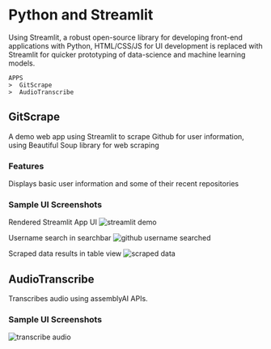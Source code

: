 # Python and Streamlit
Using Streamlit, a robust open-source library for developing front-end applications with Python,
HTML/CSS/JS for UI development is replaced with Streamlit for quicker prototyping of data-science
and machine learning models.

```
APPS
>  GitScrape
>  AudioTranscribe
```

## GitScrape
A demo web app using Streamlit to scrape Github for user information, using
Beautiful Soup library for web scraping

###  Features
Displays basic user information and some of their recent repositories

###  Sample UI Screenshots
Rendered Streamlit App UI
![streamlit demo](https://github.com/user-attachments/assets/052c6ad1-c4e9-4ec1-9cec-7bfcdc611714)

Username search in searchbar
![github username searched](https://github.com/user-attachments/assets/ab81f208-1206-4827-a043-c2fb6827fdec)

Scraped data results in table view
![scraped data](https://github.com/user-attachments/assets/55dd98d4-3e53-4861-b0d5-b1e73dcdb07e)

## AudioTranscribe
Transcribes audio using assemblyAI APIs.

###   Sample UI Screenshots
![transcribe audio](https://github.com/user-attachments/assets/69d2ff17-4fef-4139-8ac5-93c1c508b615)

